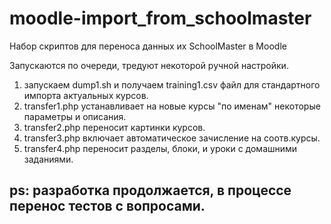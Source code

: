 # moodle-import_from_schoolmaster
Набор скриптов для переноса данных их SchoolMaster в Moodle

Запускаются по очереди, тредуют некоторой ручной настройки.

1. запускаем dump1.sh и получаем training1.csv файл для стандартного импорта актуальных курсов.
2. transfer1.php устанавливает на новые курсы "по именам" некоторые параметры и описания.
3. transfer2.php переносит картинки курсов.
4. transfer3.php включает автоматическое зачисление на соотв.курсы.
5. transfer4.php переносит разделы, блоки, и уроки с домашними заданиями.

## ps: разработка продолжается, в процессе перенос тестов с вопросами.
